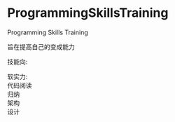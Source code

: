 # ProgrammingSkillsTraining
Programming Skills Training

旨在提高自己的变成能力

技能向:</br>


软实力:</br>
代码阅读</br>
归纳</br>
架构</br>
设计</br>

